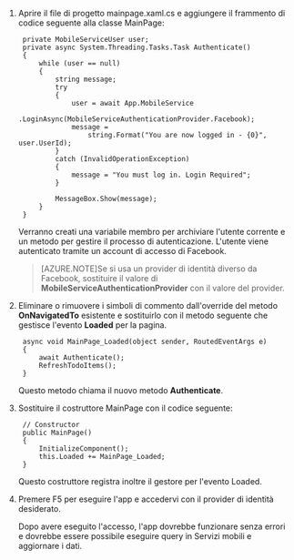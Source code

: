 1. Aprire il file di progetto mainpage.xaml.cs e aggiungere il frammento di codice seguente alla classe MainPage:
	
        private MobileServiceUser user;
        private async System.Threading.Tasks.Task Authenticate()
        {
            while (user == null)
            {
                string message;
                try
                {
                    user = await App.MobileService
                        .LoginAsync(MobileServiceAuthenticationProvider.Facebook);
                    message =
                        string.Format("You are now logged in - {0}", user.UserId);
                }
                catch (InvalidOperationException)
                {
                    message = "You must log in. Login Required";
                }

                MessageBox.Show(message);
            }
        }

    Verranno creati una variabile membro per archiviare l'utente corrente e un metodo per gestire il processo di autenticazione. L'utente viene autenticato tramite un account di accesso di Facebook.

    >[AZURE.NOTE]Se si usa un provider di identità diverso da Facebook, sostituire il valore di <strong>MobileServiceAuthenticationProvider</strong> con il valore del provider.</p>
    </div>

2. Eliminare o rimuovere i simboli di commento dall'override del metodo **OnNavigatedTo** esistente e sostituirlo con il metodo seguente che gestisce l'evento **Loaded** per la pagina. 

        async void MainPage_Loaded(object sender, RoutedEventArgs e)
        {
            await Authenticate();
            RefreshTodoItems();
        }

   	Questo metodo chiama il nuovo metodo **Authenticate**. 

3. Sostituire il costruttore MainPage con il codice seguente:

        // Constructor
        public MainPage()
        {
            InitializeComponent();
            this.Loaded += MainPage_Loaded;
        }

   Questo costruttore registra inoltre il gestore per l'evento Loaded.
		
4. Premere F5 per eseguire l'app e accedervi con il provider di identità desiderato. 

   Dopo avere eseguito l'accesso, l'app dovrebbe funzionare senza errori e dovrebbe essere possibile eseguire query in Servizi mobili e aggiornare i dati.

<!--HONumber=42-->
